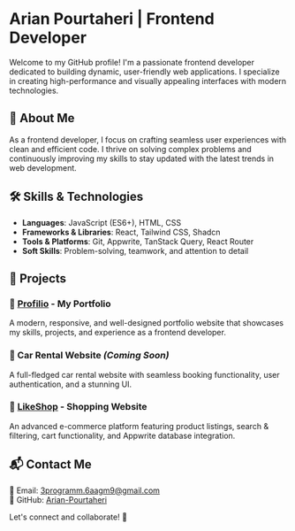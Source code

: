# Arian Pourtaheri | Frontend Developer

Welcome to my GitHub profile! I'm a passionate frontend developer dedicated to building dynamic, user-friendly web applications. I specialize in creating high-performance and visually appealing interfaces with modern technologies.

## 🚀 About Me

As a frontend developer, I focus on crafting seamless user experiences with clean and efficient code. I thrive on solving complex problems and continuously improving my skills to stay updated with the latest trends in web development.

## 🛠️ Skills & Technologies

- **Languages**: JavaScript (ES6+), HTML, CSS
- **Frameworks & Libraries**: React, Tailwind CSS, Shadcn
- **Tools & Platforms**: Git, Appwrite, TanStack Query, React Router
- **Soft Skills**: Problem-solving, teamwork, and attention to detail

## 📂 Projects

### 🌟 [Profilio](https://github.com/Aryan-Pourtaheri/Profilio) - My Portfolio

A modern, responsive, and well-designed portfolio website that showcases my skills, projects, and experience as a frontend developer.

### 🚗 Car Rental Website _(Coming Soon)_

A full-fledged car rental website with seamless booking functionality, user authentication, and a stunning UI.

### 🛒 [LikeShop](https://github.com/Aryan-Pourtaheri/resume/tree/main/resume/projects/react/LikeShop) - Shopping Website

An advanced e-commerce platform featuring product listings, search & filtering, cart functionality, and Appwrite database integration.

## 📬 Contact Me

📧 Email: [3programm.6aagm9@gmail.com](mailto:3programm.6aagm9@gmail.com)  
🔗 GitHub: [Arian-Pourtaheri](https://github.com/Aryan-Pourtaheri)

Let's connect and collaborate! 🚀
